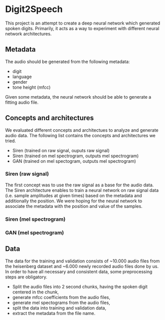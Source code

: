 # Digit2Speech

This project is an attempt to create a deep neural network which generated spoken digits. Primarily, it acts as a way to experiment with different neural network architectures.

## Metadata

The audio should be generated from the following metadata:

- digit
- language
- gender
- tone height (mfcc)

Given some metadata, the neural network should be able to generate a fitting audio file.

## Concepts and architectures

We evaluated different concepts and architectues to analyze and generate audio data. The following list contains the concepts and architectures we tried.

- Siren (trained on raw signal, ouputs raw signal)
- Siren (trained on mel spectrogram, outputs mel spectrogram)
- GAN (trained on mel spectogram, outputs mel spectrogram)

### Siren (raw signal)

The first concept was to use the raw signal as a base for the audio data. The Siren architecture enables to train a neural network on raw signal data (i.e. sample amplitudes at given times) based on the metadata and additionally the position. We were hoping for the neural network to associate the metadata with the position and value of the samples.

### Siren (mel spectrogram)

### GAN (mel spectrogram)

## Data

The data for the training and validation consists of ~10.000 audio files from the heisenberg dataset and ~6.000 newly recorded audio files done by us. In order to have all necessary and consistent data, some preprocessing steps are obligatory.

- Split the audio files into 2 second chunks, having the spoken digit centered in the chunk,
- generate mfcc coefficients from the audio files,
- generate mel spectograms from the audio files,
- split the data into training and validation data,
- extract the metadata from the file name.
